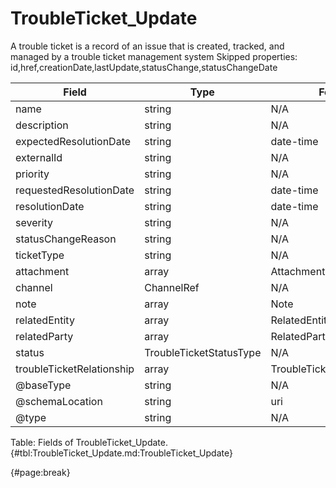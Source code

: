 <!--
    ATTENTION: This file was generated via gradle!
               Do NOT manually edit this file! Any such changes will be overwritten!
-->

# TroubleTicket_Update

A trouble ticket is a record of an issue that is created, tracked, and managed by a trouble ticket management system
Skipped properties: id,href,creationDate,lastUpdate,statusChange,statusChangeDate

| Field | Type | Format | Required |
| ------- | ------- | ------- | --- |
| name | string | N/A | No |
| description | string | N/A | No |
| expectedResolutionDate | string | date-time | No |
| externalId | string | N/A | No |
| priority | string | N/A | No |
| requestedResolutionDate | string | date-time | No |
| resolutionDate | string | date-time | No |
| severity | string | N/A | No |
| statusChangeReason | string | N/A | No |
| ticketType | string | N/A | No |
| attachment | array | AttachmentOrDocumentRef | No |
| channel | ChannelRef | N/A | No |
| note | array | Note | No |
| relatedEntity | array | RelatedEntity | No |
| relatedParty | array | RelatedParty | No |
| status | TroubleTicketStatusType | N/A | No |
| troubleTicketRelationship | array | TroubleTicketRelationship | No |
| @baseType | string | N/A | No |
| @schemaLocation | string | uri | No |
| @type | string | N/A | No |

Table: Fields of TroubleTicket_Update. {#tbl:TroubleTicket_Update.md:TroubleTicket_Update}

{#page:break}
